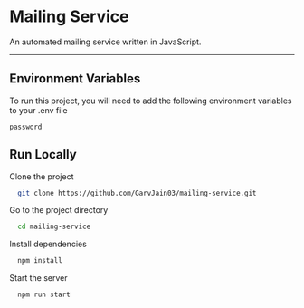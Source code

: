 
# Mailing Service

An automated mailing service written in JavaScript.

---








## Environment Variables

To run this project, you will need to add the following environment variables to your .env file

`password`


  

    
## Run Locally

Clone the project

```bash
  git clone https://github.com/GarvJain03/mailing-service.git
```

Go to the project directory

```bash
  cd mailing-service
```

Install dependencies

```bash
  npm install
```

Start the server

```bash
  npm run start
```

  